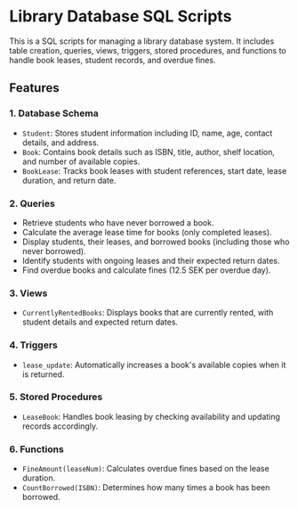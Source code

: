 # Library Database SQL Scripts

This is a SQL scripts for managing a library database system. It includes table creation, queries, views, triggers, stored procedures, and functions to handle book leases, student records, and overdue fines.

## Features

### 1. **Database Schema**
- `Student`: Stores student information including ID, name, age, contact details, and address.
- `Book`: Contains book details such as ISBN, title, author, shelf location, and number of available copies.
- `BookLease`: Tracks book leases with student references, start date, lease duration, and return date.

### 2. **Queries**
- Retrieve students who have never borrowed a book.
- Calculate the average lease time for books (only completed leases).
- Display students, their leases, and borrowed books (including those who never borrowed).
- Identify students with ongoing leases and their expected return dates.
- Find overdue books and calculate fines (12.5 SEK per overdue day).

### 3. **Views**
- `CurrentlyRentedBooks`: Displays books that are currently rented, with student details and expected return dates.

### 4. **Triggers**
- `lease_update`: Automatically increases a book's available copies when it is returned.

### 5. **Stored Procedures**
- `LeaseBook`: Handles book leasing by checking availability and updating records accordingly.

### 6. **Functions**
- `FineAmount(leaseNum)`: Calculates overdue fines based on the lease duration.
- `CountBorrowed(ISBN)`: Determines how many times a book has been borrowed.

